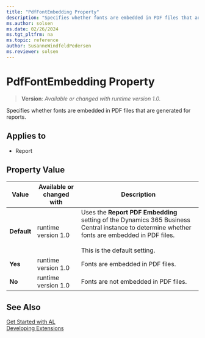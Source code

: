 ```yaml
---
title: "PdfFontEmbedding Property"
description: "Specifies whether fonts are embedded in PDF files that are generated for reports."
ms.author: solsen
ms.date: 02/26/2024
ms.tgt_pltfrm: na
ms.topic: reference
author: SusanneWindfeldPedersen
ms.reviewer: solsen
---
```

[//]: # (START>DO_NOT_EDIT)
[//]: # (IMPORTANT:Do not edit any of the content between here and the END>DO_NOT_EDIT.)
[//]: # (Any modifications should be made in the .xml files in the ModernDev repo.)
# PdfFontEmbedding Property
> **Version**: _Available or changed with runtime version 1.0._

Specifies whether fonts are embedded in PDF files that are generated for reports.

## Applies to
-   Report

## Property Value

|Value|Available or changed with|Description|
|-----------|-----------|---------------------------------------|
|**Default**|runtime version 1.0|Uses the **Report PDF Embedding** setting of the Dynamics 365 Business Central instance to determine whether fonts are embedded in PDF files.  <br /><br /> This is the default setting.|
|**Yes**|runtime version 1.0|Fonts are embedded in PDF files.|
|**No**|runtime version 1.0|Fonts are not embedded in PDF files.|

[//]: # (IMPORTANT: END>DO_NOT_EDIT)


## See Also  
[Get Started with AL](../devenv-get-started.md)  
[Developing Extensions](../devenv-dev-overview.md)  